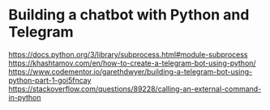 # Building a chatbot with Python and Telegram

https://docs.python.org/3/library/subprocess.html#module-subprocess
https://khashtamov.com/en/how-to-create-a-telegram-bot-using-python/
https://www.codementor.io/garethdwyer/building-a-telegram-bot-using-python-part-1-goi5fncay
https://stackoverflow.com/questions/89228/calling-an-external-command-in-python
